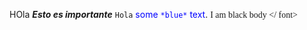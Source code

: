 HOla ***Esto es importante*** `Hola`
<span style="color:blue">some `*blue*` text</span>.
<font face = "black body"> I am black body </ font>
